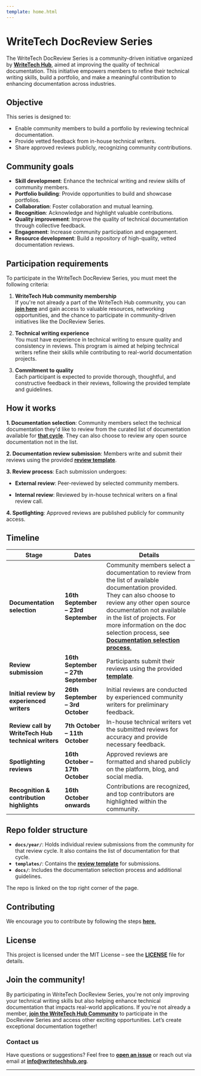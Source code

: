 ```yaml
---
template: home.html
---
```

# WriteTech DocReview Series

The WriteTech DocReview Series is a community-driven initiative organized by [**WriteTech Hub**](https://writetechhub.org/), aimed at improving the quality of technical documentation. This initiative empowers members to refine their technical writing skills, build a portfolio, and make a meaningful contribution to enhancing documentation across industries.

## Objective

This series is designed to:

- Enable community members to build a portfolio by reviewing technical documentation.
- Provide vetted feedback from in-house technical writers.
- Share approved reviews publicly, recognizing community contributions.


## Community goals

- **Skill development**: Enhance the technical writing and review skills of community members.
- **Portfolio building**: Provide opportunities to build and showcase portfolios.
- **Collaboration**: Foster collaboration and mutual learning.
- **Recognition**: Acknowledge and highlight valuable contributions.
- **Quality improvement**: Improve the quality of technical documentation through collective feedback.
- **Engagement**: Increase community participation and engagement.
- **Resource development**: Build a repository of high-quality, vetted documentation reviews.


## Participation requirements

To participate in the WriteTech DocReview Series, you must meet the following criteria:

1. **WriteTech Hub community membership**  
   If you're not already a part of the WriteTech Hub community, you can [**join here**](https://writetechhub.org/our-community/) and gain access to valuable resources, networking opportunities, and the chance to participate in community-driven initiatives like the DocReview Series.

2. **Technical writing experience**  
   You must have experience in technical writing to ensure quality and consistency in reviews. This program is aimed at helping technical writers refine their skills while contributing to real-world documentation projects.

3. **Commitment to quality**  
   Each participant is expected to provide thorough, thoughtful, and constructive feedback in their reviews, following the provided template and guidelines.


## How it works

**1. Documentation selection**: Community members select the technical documentation they'd like to review from the curated list of documentation available for [**that cycle**](https://writetech-doc-review.super-dust-84a2.workers.dev/2025/docs/open-source-docs-2025/). They can also choose to review any open source documentation not in the list.

**2. Documentation review submission**: Members write and submit their reviews using the provided [**review template**](https://writetech-doc-review.super-dust-84a2.workers.dev/review-template/).

**3. Review process**: Each submission undergoes:

   - **External review**: Peer-reviewed by selected community members.

   - **Internal review**: Reviewed by in-house technical writers on a final review call.

**4. Spotlighting**: Approved reviews are published publicly for community access.


## Timeline

| **Stage**                               | **Dates**                        | **Details**                                                                                               |
|-----------------------------------------|----------------------------------|-----------------------------------------------------------------------------------------------------------|
| **Documentation selection**             | **16th September – 23rd September** | Community members select a documentation to review from the list of available documentation provided. They can also choose to review any other open source documentation not available in the list of projects. For more information on the doc selection process, see [**Documentation selection process**.](https://writetech-doc-review.super-dust-84a2.workers.dev/doc-selection-process/)    |
| **Review submission**                   | **16th September – 27th September** | Participants submit their reviews using the provided [**template**](https://writetech-doc-review.super-dust-84a2.workers.dev/review-template/). |
| **Initial review by experienced writers**| **26th September – 3rd October** | Initial reviews are conducted by experienced community writers for preliminary feedback.                   |
| **Review call by WriteTech Hub technical writers**| **7th October – 11th October**      | In-house technical writers vet the submitted reviews for accuracy and provide necessary feedback.          |
| **Spotlighting reviews**           | **16th October – 17th October**     | Approved reviews are formatted and shared publicly on the platform, blog, and social media.                |
| **Recognition & contribution highlights**| **16th October onwards**           | Contributions are recognized, and top contributors are highlighted within the community.                  |


## Repo folder structure

- **`docs/year/`**: Holds individual review submissions from the community for that review cycle. It also contains the list of documentation for that cycle.
- **`templates/`**: Contains the [**review template**](https://github.com/WriteTech-Hub/writetech-doc-review/blob/main/templates/review-template.md) for submissions.
- **`docs/`**: Includes the documentation selection process and additional guidelines.

The repo is linked on the top right corner of the page.

## Contributing

We encourage you to contribute by following the steps [**here**.](https://github.com/WriteTech-Hub/writetech-doc-review/blob/main/CONTRIBUTING.md)

## License

This project is licensed under the MIT License – see the [**LICENSE**](https://github.com/WriteTech-Hub/writetech-doc-review/blob/main/LICENSE) file for details.


## Join the community!

By participating in WriteTech DocReview Series, you're not only improving your technical writing skills but also helping enhance technical documentation that impacts real-world applications. If you're not already a member, [**join the WriteTech Hub Community**](https://writetechhub.org/our-community/) to participate in the DocReview Series and access other exciting opportunities. Let’s create exceptional documentation together!


### Contact us

Have questions or suggestions? Feel free to [**open an issue**](https://github.com/WriteTech-Hub/writetech-doc-review/issues) or reach out via email at [**info@writetechhub.org**](mailto:info@writetechhub.org).

---

